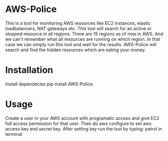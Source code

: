 # AWS-Police
This is a tool for monitoring AWS resources like EC2 instances, elastic loadbalancers,
NAT gateways etc. This tool will search for an active or stopped resource in all regions.
There are 15 regions as of now in AWS. And we can't remember what all resources are running on
which region. In that case we can simply run this tool and wait for the results. AWS-Police will
search and find the hidden resources which are eating your money.

# Installation
Install dependecies
pip install AWS-Police
# Usage
Create a user in your AWS account with programatic access and give EC2 full access permission 
for that user. Then do aws configure to set aws access key and secret key. 
After setting key run the tool by typing:
patrol in terminal
